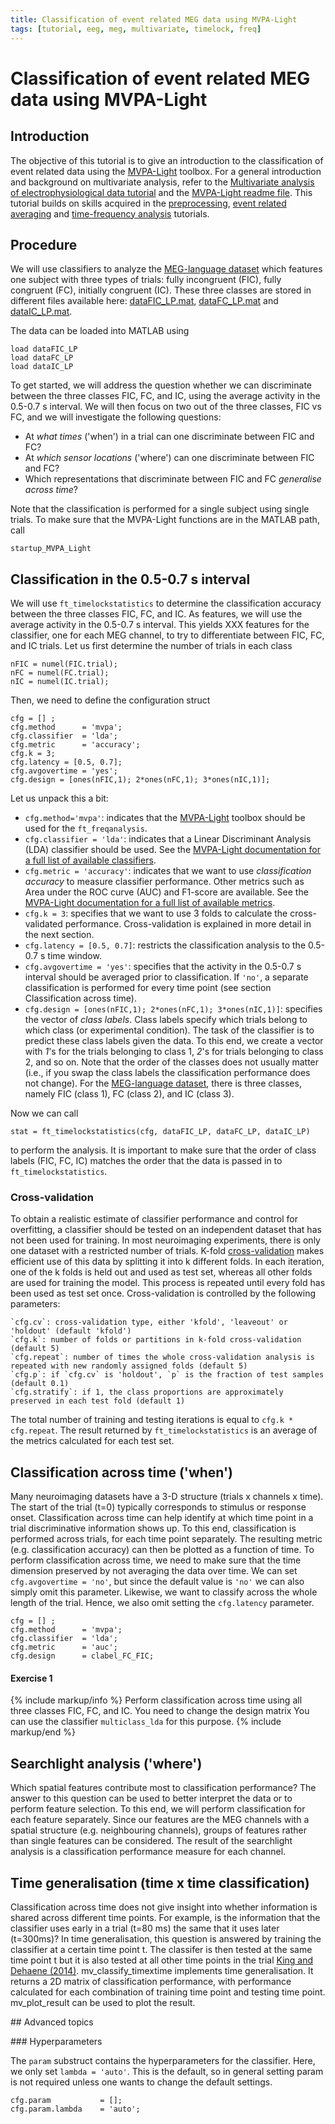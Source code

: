```yaml
---
title: Classification of event related MEG data using MVPA-Light
tags: [tutorial, eeg, meg, multivariate, timelock, freq]
---
```


# Classification of event related MEG data using MVPA-Light

## Introduction

The objective of this tutorial is to give an introduction to the classification of event related
data using the [MVPA-Light](https://github.com/treder/MVPA-Light) toolbox. For a general introduction and background on multivariate analysis, refer to the
[Multivariate analysis of electrophysiological data tutorial](/tutorial/multivariateanalysis)
and the [MVPA-Light readme file](https://github.com/treder/MVPA-Light/blob/master/README.md).
This tutorial builds on skills acquired in the [preprocessing](/tutorial/preprocessing), [event related averaging](/tutorial/eventrelatedaveraging) and [time-frequency analysis](/tutorial/timefrequencyanalysis) tutorials.


## Procedure

We will use classifiers to analyze the [MEG-language dataset](/faq/what_types_of_datasets_and_their_respective_analyses_are_used_on_fieldtrip) which
features one subject with three types of trials: fully incongruent (FIC), fully congruent (FC),
initially congruent (IC). These three classes are stored in different files available here:
 [dataFIC_LP.mat](ftp://ftp.fieldtriptoolbox.org/pub/fieldtrip/tutorial/eventrelatedaveraging/dataFIC_LP.mat), [dataFC_LP.mat](ftp://ftp.fieldtriptoolbox.org/pub/fieldtrip/tutorial/eventrelatedaveraging/dataFC_LP.mat) and [dataIC_LP.mat](ftp://ftp.fieldtriptoolbox.org/pub/fieldtrip/tutorial/eventrelatedaveraging/dataIC_LP.mat).

The data can be loaded into MATLAB using

    load dataFIC_LP
    load dataFC_LP
    load dataIC_LP

To get started, we will address the question whether we can discriminate between the three classes
FIC, FC, and IC, using the average activity in the 0.5-0.7 s interval. We will then focus
on two out of the three classes, FIC vs FC, and we will investigate the following questions:

* At *what times* ('when') in a trial can one discriminate between FIC and FC?
* At *which sensor locations* ('where') can one discriminate between FIC and FC?
* Which representations that discriminate between FIC and FC *generalise across time*?

Note that the classification is performed for a single subject using single trials. To make sure that the MVPA-Light functions are in the MATLAB path, call

    startup_MVPA_Light


## Classification in the 0.5-0.7 s interval

We will use `ft_timelockstatistics` to determine the classification accuracy between the three classes FIC, FC, and IC. As features, we will use the average activity in the 0.5-0.7 s interval. This yields XXX features for the classifier, one for each MEG channel, to try to differentiate between FIC, FC, and IC trials. Let us first determine the number of trials in each class

    nFIC = numel(FIC.trial);
    nFC = numel(FC.trial);
    nIC = numel(IC.trial);

Then, we need to define the configuration struct

    cfg = [] ;
    cfg.method      = 'mvpa';
    cfg.classifier  = 'lda';
    cfg.metric      = 'accuracy';
    cfg.k = 3;
    cfg.latency = [0.5, 0.7];
    cfg.avgovertime = 'yes';
    cfg.design = [ones(nFIC,1); 2*ones(nFC,1); 3*ones(nIC,1)];

Let us unpack this a bit:

- `cfg.method='mvpa'`: indicates that the [MVPA-Light](https://github.com/treder/MVPA-Light) toolbox should be used for the `ft_freqanalysis`.
- `cfg.classifier = 'lda'`: indicates that a Linear Discriminant Analysis (LDA) classifier should be used. See the [MVPA-Light documentation for a full list of available classifiers](https://github.com/treder/MVPA-Light#classifiers).
- `cfg.metric = 'accuracy'`: indicates that we want to use *classification accuracy* to measure classifier performance. Other metrics such as Area under the ROC curve (AUC) and F1-score are available. See the [MVPA-Light documentation for a full list of available metrics](https://github.com/treder/MVPA-Light#classifier-performance-metrics).
- `cfg.k = 3`: specifies that we want to use 3 folds to calculate the cross-validated performance. Cross-validation is explained in more detail in the next section.
- `cfg.latency = [0.5, 0.7]`: restricts the classification analysis to the 0.5-0.7 s time window.
- `cfg.avgovertime = 'yes'`: specifies that the activity in the 0.5-0.7 s interval should be averaged prior to classification. If `'no'`, a separate classification is performed for every time point (see section Classification across time).
- `cfg.design = [ones(nFIC,1); 2*ones(nFC,1); 3*ones(nIC,1)]`: specifies the vector of *class labels*.
Class labels specify which trials belong to
which class (or experimental condition). The task of the classifier is to predict these class labels given the data. To this end, we create a vector with *1*'s
for the trials belonging to class 1, *2*'s for trials
belonging to class 2, and so on. Note that the order of the classes does not usually matter (i.e., if you swap the class labels the classification performance does not change). For the [MEG-language dataset](/faq/what_types_of_datasets_and_their_respective_analyses_are_used_on_fieldtrip),
there is three classes, namely FIC (class 1), FC (class 2), and IC (class 3).

Now we can call

    stat = ft_timelockstatistics(cfg, dataFIC_LP, dataFC_LP, dataIC_LP)

to perform the analysis. It is important to make sure that the order of class labels (FIC, FC, IC) matches the order that the data is passed in to `ft_timelockstatistics`.



### Cross-validation

To obtain a realistic estimate of classifier performance and control for overfitting, a classifier should be tested on an independent dataset that has not been used for training. In most neuroimaging experiments, there is only one dataset with a restricted number of trials. K-fold [cross-validation](https://en.wikipedia.org/wiki/Cross-validation) makes efficient use of this data by splitting it into k different folds. In each iteration, one of the k folds is held out and used as test set, whereas all other folds are used for training the model. This process is repeated until every fold has been used as test set once. Cross-validation is controlled by the following parameters:

    `cfg.cv`: cross-validation type, either 'kfold', 'leaveout' or 'holdout' (default 'kfold')
    `cfg.k`: number of folds or partitions in k-fold cross-validation (default 5)
    `cfg.repeat`: number of times the whole cross-validation analysis is repeated with new randomly assigned folds (default 5)
    `cfg.p`: if `cfg.cv` is 'holdout', `p` is the fraction of test samples (default 0.1)
    `cfg.stratify`: if 1, the class proportions are approximately preserved in each test fold (default 1)

The total number of training and testing iterations is equal to `cfg.k * cfg.repeat`. The result returned by `ft_timelockstatistics` is an average of the metrics calculated for each test set.

## Classification across time ('when')

Many neuroimaging datasets have a 3-D structure (trials x channels x time). The start of the trial (t=0) typically corresponds to stimulus or response onset. Classification across time can help identify at which time point in a trial discriminative information shows up. To this end, classification is performed across trials, for each time point separately. The resulting metric (e.g. classification accuracy) can then be plotted as a function of time.
To perform classification across time, we need to make sure that the time dimension preserved by not averaging the data over time. We can set `cfg.avgovertime = 'no'`, but since the default value is `'no'` we can also simply omit this parameter. Likewise, we want to classify across the whole length
of the trial. Hence, we also omit setting the `cfg.latency` parameter.

    cfg = [] ;  
    cfg.method      = 'mvpa';
    cfg.classifier  = 'lda';
    cfg.metric      = 'auc';
    cfg.design      = clabel_FC_FIC;



#### Exercise 1

{% include markup/info %}
Perform classification across time using all three classes FIC, FC, and IC.
You need to change the design matrix
You can use the classifier `multiclass_lda` for this purpose.
{% include markup/end %}


## Searchlight analysis ('where')

Which spatial features contribute most to classification performance? The answer to this question can be used to better interpret the data or to perform feature selection. To this end, we will perform classification for each feature separately. Since our features are the MEG channels with a spatial structure (e.g. neighbouring channels), groups of features rather than single features can be considered. The result of the searchlight analysis is a classification performance measure for each channel.



## Time generalisation (time x time classification)

Classification across time does not give insight into whether information is shared across different time points. For example, is the information that the classifier uses early in a trial (t=80 ms) the same that it uses later (t=300ms)? In time generalisation, this question is answered by training the classifier at a certain time point t. The classifer is then tested at the same time point t but it is also tested at all other time points in the trial [King and Dehaene (2014)](https://www.ncbi.nlm.nih.gov/pmc/articles/PMC5635958/). mv_classify_timextime implements time generalisation. It returns a 2D matrix of classification performance, with performance calculated for each combination of training time point and testing time point. mv_plot_result can be used to plot the result.



## Advanced topics

### Hyperparameters

The `param` substruct contains the hyperparameters for the classifier.
Here, we only set `lambda = 'auto'`. This is the default, so in general
setting param is not required unless one wants to change the default
settings.

    cfg.param           = [];
    cfg.param.lambda    = 'auto';
